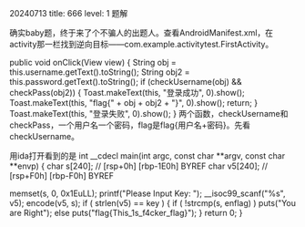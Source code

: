20240713  title: 666  level: 1
题解

确实baby题，终于来了个不骗人的出题人。查看AndroidManifest.xml，在activity那一栏找到逆向目标——com.example.activitytest.FirstActivity。

public void onClick(View view) {
        String obj = this.username.getText().toString();
        String obj2 = this.password.getText().toString();
        if (checkUsername(obj) && checkPass(obj2)) {
            Toast.makeText(this, "登录成功", 0).show();
            Toast.makeText(this, "flag{" + obj + obj2 + "}", 0).show();
            return;
        }
        Toast.makeText(this, "登录失败", 0).show();
    }
两个函数，checkUsername和checkPass，一个用户名一个密码，flag是flag{用户名+密码}。先看checkUsername。


用ida打开看到的是
int __cdecl main(int argc, const char **argv, const char **envp)
{
  char s[240]; // [rsp+0h] [rbp-1E0h] BYREF
  char v5[240]; // [rsp+F0h] [rbp-F0h] BYREF

  memset(s, 0, 0x1EuLL);
  printf("Please Input Key: ");
  __isoc99_scanf("%s", v5);
  encode(v5, s);
  if ( strlen(v5) == key )
  {
    if ( !strcmp(s, enflag) )
      puts("You are Right");
    else
      puts("flag{This_1s_f4cker_flag}");
  }
  return 0;
}
